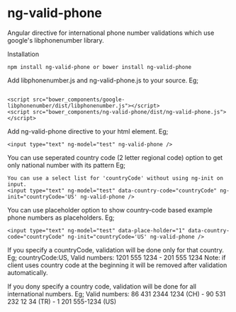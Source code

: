 # ng-valid-phone
Angular directive for international phone number validations which use google's libphonenumber library.

Installation
```
npm install ng-valid-phone or bower install ng-valid-phone
```

Add libphonenumber.js and ng-valid-phone.js to your source. Eg;
```

<script src="bower_components/google-libphonenumber/dist/libphonenumber.js"></script>
<script src="bower_components/ng-valid-phone/dist/ng-valid-phone.js"></script>
```

Add ng-valid-phone directive to your html element. Eg;
```
<input type="text" ng-model="test" ng-valid-phone />
```

You can use seperated country code (2 letter regional code) option to get only national number with its pattern Eg;
```
You can use a select list for 'countryCode' without using ng-init on input. 
<input type="text" ng-model="test" data-country-code="countryCode" ng-init="countryCode='US' ng-valid-phone />
```

You can use placeholder option to show country-code based example phone numbers as placeholders. Eg;
```
<input type="text" ng-model="test" data-place-holder="1" data-country-code="countryCode" ng-init="countryCode='US' ng-valid-phone />
```

If you specify a countryCode, validation will be done only for that country. 
Eg; countryCode:US,  Valid numbers: 1201 555 1234 - 201 555 1234
Note: if client uses country code at the beginning it will be removed after validation automatically.

If you dony specify a country code, validation will be done for all international numbers.
Eg; Valid numbers: 86 431 2344 1234 (CH) - 90 531 232 12 34 (TR) - 1 201 555-1234 (US)
